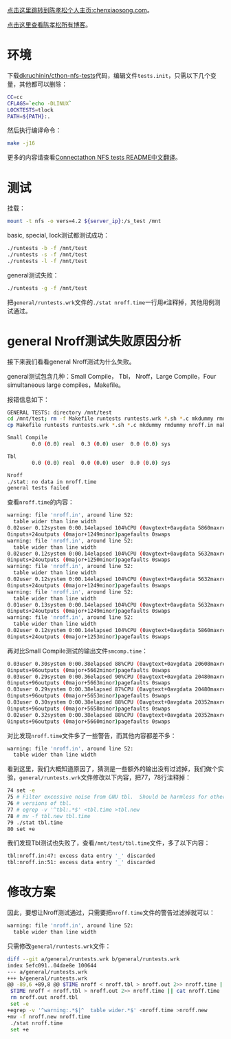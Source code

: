 [点击这里跳转到陈孝松个人主页:chenxiaosong.com](http://chenxiaosong.com/)。

[点击这里查看陈孝松所有博客](http://chenxiaosong.com/blog)。

# 环境

下载[dkruchinin/cthon-nfs-tests](https://github.com/dkruchinin/cthon-nfs-tests)代码，编辑文件`tests.init`，只需以下几个变量，其他都可以删除：
```sh
CC=cc
CFLAGS=`echo -DLINUX`
LOCKTESTS=tlock
PATH=${PATH}:.
```

然后执行编译命令：
```sh
make -j16
```

更多的内容请查看[Connectathon NFS tests README中文翻译](http://chenxiaosong.com/translations/cthon-nfs-tests-readme.html)。

# 测试

挂载：
```sh
mount -t nfs -o vers=4.2 ${server_ip}:/s_test /mnt
```

basic, special, lock测试都测试成功：
```sh
./runtests -b -f /mnt/test
./runtests -s -f /mnt/test
./runtests -l -f /mnt/test
```

general测试失败：
```sh
./runtests -g -f /mnt/test
```

把`general/runtests.wrk`文件的`./stat nroff.time`一行用`#`注释掉，其他用例测试通过。

# general Nroff测试失败原因分析

接下来我们看看general Nroff测试为什么失败。

general测试包含几种：Small Compile， Tbl， Nroff，Large Compile，Four simultaneous large compiles，Makefile。

报错信息如下：
```sh
GENERAL TESTS: directory /mnt/test
cd /mnt/test; rm -f Makefile runtests runtests.wrk *.sh *.c mkdummy rmdummy nroff.in makefile.tst
cp Makefile runtests runtests.wrk *.sh *.c mkdummy rmdummy nroff.in makefile.tst /mnt/test

Small Compile
        0.0 (0.0) real  0.3 (0.0) user  0.0 (0.0) sys

Tbl
        0.0 (0.0) real  0.0 (0.0) user  0.0 (0.0) sys

Nroff
./stat: no data in nroff.time
general tests failed
```

查看`nroff.time`的内容：
```sh
warning: file 'nroff.in', around line 52:                                      
  table wider than line width                                                  
0.02user 0.12system 0:00.14elapsed 104%CPU (0avgtext+0avgdata 5860maxresident)k
0inputs+24outputs (0major+1249minor)pagefaults 0swaps                          
warning: file 'nroff.in', around line 52:                                      
  table wider than line width                                                  
0.02user 0.12system 0:00.14elapsed 104%CPU (0avgtext+0avgdata 5632maxresident)k
0inputs+24outputs (0major+1250minor)pagefaults 0swaps                          
warning: file 'nroff.in', around line 52:                                      
  table wider than line width                                                  
0.02user 0.12system 0:00.14elapsed 104%CPU (0avgtext+0avgdata 5632maxresident)k
0inputs+24outputs (0major+1249minor)pagefaults 0swaps                          
warning: file 'nroff.in', around line 52:                                      
  table wider than line width                                                  
0.01user 0.13system 0:00.14elapsed 104%CPU (0avgtext+0avgdata 5632maxresident)k
0inputs+24outputs (0major+1249minor)pagefaults 0swaps                          
warning: file 'nroff.in', around line 52:                                      
  table wider than line width                                                  
0.02user 0.12system 0:00.14elapsed 104%CPU (0avgtext+0avgdata 5860maxresident)k
0inputs+24outputs (0major+1253minor)pagefaults 0swaps                          
```

再对比Small Compile测试的输出文件`smcomp.time`：
```sh
0.03user 0.30system 0:00.38elapsed 88%CPU (0avgtext+0avgdata 20608maxresident)k
0inputs+96outputs (0major+5662minor)pagefaults 0swaps
0.03user 0.29system 0:00.36elapsed 90%CPU (0avgtext+0avgdata 20480maxresident)k
0inputs+96outputs (0major+5663minor)pagefaults 0swaps
0.03user 0.29system 0:00.38elapsed 87%CPU (0avgtext+0avgdata 20480maxresident)k
0inputs+96outputs (0major+5653minor)pagefaults 0swaps
0.03user 0.30system 0:00.38elapsed 88%CPU (0avgtext+0avgdata 20352maxresident)k
0inputs+96outputs (0major+5658minor)pagefaults 0swaps
0.02user 0.32system 0:00.38elapsed 88%CPU (0avgtext+0avgdata 20352maxresident)k
0inputs+96outputs (0major+5660minor)pagefaults 0swaps
```

对比发现`nroff.time`文件多了一些警告，而其他内容都差不多：
```sh
warning: file 'nroff.in', around line 52:                                      
  table wider than line width    
```

看到这里，我们大概知道原因了，猜测是一些额外的输出没有过滤掉，我们做个实验，`general/runtests.wrk`文件修改以下内容，把77，78行注释掉：
```sh
74 set -e
75 # Filter excessive noise from GNU tbl.  Should be harmless for other
76 # versions of tbl.
77 # egrep -v '^tbl:.*$' <tbl.time >tbl.new
78 # mv -f tbl.new tbl.time
79 ./stat tbl.time
80 set +e
```

我们发现Tbl测试也失败了，查看`/mnt/test/tbl.time`文件，多了以下内容：
```sh
tbl:nroff.in:47: excess data entry '_' discarded
tbl:nroff.in:51: excess data entry '_' discarded
```

# 修改方案

因此，要想让Nroff测试通过，只需要把`nroff.time`文件的警告过滤掉就可以：
```sh
warning: file 'nroff.in', around line 52:                                      
  table wider than line width        
```

只需修改`general/runtests.wrk`文件：
```sh
diff --git a/general/runtests.wrk b/general/runtests.wrk
index 5efc091..04dae8e 100644
--- a/general/runtests.wrk
+++ b/general/runtests.wrk
@@ -89,6 +89,8 @@ $TIME nroff < nroff.tbl > nroff.out 2>> nroff.time || cat nroff.time
 $TIME nroff < nroff.tbl > nroff.out 2>> nroff.time || cat nroff.time
 rm nroff.out nroff.tbl
 set -e
+egrep -v '^warning:.*$|^  table wider.*$' <nroff.time >nroff.new
+mv -f nroff.new nroff.time
 ./stat nroff.time
 set +e
```
